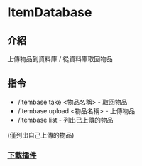 # ItemDatabase

## 介紹
上傳物品到資料庫 / 從資料庫取回物品

## 指令

- /itembase take <物品名稱> - 取回物品
- /itembase upload <物品名稱> - 上傳物品
- /itembase list - 列出已上傳的物品

(僅列出自己上傳的物品)

### [下載插件](http://destyy.com/wXnuMN)
